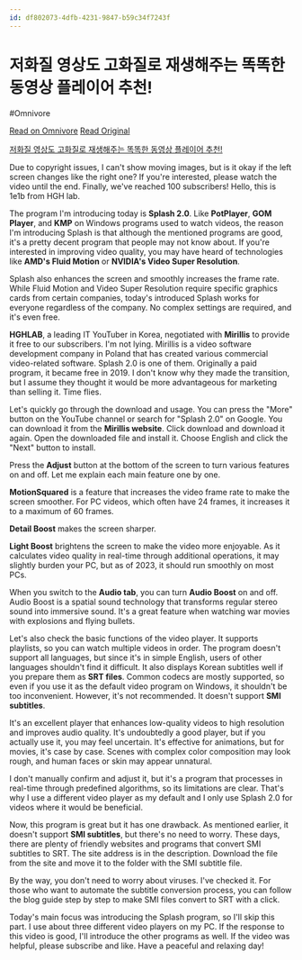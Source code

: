 ```yaml
---
id: df802073-4dfb-4231-9847-b59c34f7243f
---
```


# 저화질 영상도 고화질로 재생해주는 똑똑한 동영상 플레이어 추천!
#Omnivore
 
[Read on Omnivore](https://omnivore.app/me/https-youtube-com-watch-v-3-xa-zanu-7-i-30-1921bd91a42)
[Read Original](https://youtube.com/watch?v=3XAZanu7I30)
 
[저화질 영상도 고화질로 재생해주는 똑똑한 동영상 플레이어 추천!](https://youtube.com/watch?v=3XAZanu7I30)

Due to copyright issues, I can't show moving images, but is it okay if the left screen changes like the right one? If you're interested, please watch the video until the end. Finally, we've reached 100 subscribers! Hello, this is 1e1b from HGH lab.

The program I'm introducing today is **Splash 2.0**. Like **PotPlayer**, **GOM Player**, and **KMP** on Windows programs used to watch videos, the reason I'm introducing Splash is that although the mentioned programs are good, it's a pretty decent program that people may not know about. If you're interested in improving video quality, you may have heard of technologies like **AMD's Fluid Motion** or **NVIDIA's Video Super Resolution**. 

Splash also enhances the screen and smoothly increases the frame rate. While Fluid Motion and Video Super Resolution require specific graphics cards from certain companies, today's introduced Splash works for everyone regardless of the company. No complex settings are required, and it's even free. 

**HGHLAB**, a leading IT YouTuber in Korea, negotiated with **Mirillis** to provide it free to our subscribers. I'm not lying. Mirillis is a video software development company in Poland that has created various commercial video-related software. Splash 2.0 is one of them. Originally a paid program, it became free in 2019\. I don't know why they made the transition, but I assume they thought it would be more advantageous for marketing than selling it. Time flies.

Let's quickly go through the download and usage. You can press the "More" button on the YouTube channel or search for "Splash 2.0" on Google. You can download it from the **Mirillis website**. Click download and download it again. Open the downloaded file and install it. Choose English and click the "Next" button to install. 

Press the **Adjust** button at the bottom of the screen to turn various features on and off. Let me explain each main feature one by one.

**MotionSquared** is a feature that increases the video frame rate to make the screen smoother. For PC videos, which often have 24 frames, it increases it to a maximum of 60 frames. 

**Detail Boost** makes the screen sharper. 

**Light Boost** brightens the screen to make the video more enjoyable. As it calculates video quality in real-time through additional operations, it may slightly burden your PC, but as of 2023, it should run smoothly on most PCs. 

When you switch to the **Audio tab**, you can turn **Audio Boost** on and off. Audio Boost is a spatial sound technology that transforms regular stereo sound into immersive sound. It's a great feature when watching war movies with explosions and flying bullets. 

Let's also check the basic functions of the video player. It supports playlists, so you can watch multiple videos in order. The program doesn't support all languages, but since it's in simple English, users of other languages shouldn't find it difficult. It also displays Korean subtitles well if you prepare them as **SRT files**. Common codecs are mostly supported, so even if you use it as the default video program on Windows, it shouldn't be too inconvenient. However, it's not recommended. It doesn't support **SMI subtitles**.

It's an excellent player that enhances low-quality videos to high resolution and improves audio quality. It's undoubtedly a good player, but if you actually use it, you may feel uncertain. It's effective for animations, but for movies, it's case by case. Scenes with complex color composition may look rough, and human faces or skin may appear unnatural. 

I don't manually confirm and adjust it, but it's a program that processes in real-time through predefined algorithms, so its limitations are clear. That's why I use a different video player as my default and I only use Splash 2.0 for videos where it would be beneficial. 

Now, this program is great but it has one drawback. As mentioned earlier, it doesn't support **SMI subtitles**, but there's no need to worry. These days, there are plenty of friendly websites and programs that convert SMI subtitles to SRT. The site address is in the description. Download the file from the site and move it to the folder with the SMI subtitle file. 

By the way, you don't need to worry about viruses. I've checked it. For those who want to automate the subtitle conversion process, you can follow the blog guide step by step to make SMI files convert to SRT with a click. 

Today's main focus was introducing the Splash program, so I'll skip this part. I use about three different video players on my PC. If the response to this video is good, I'll introduce the other programs as well. If the video was helpful, please subscribe and like. Have a peaceful and relaxing day!